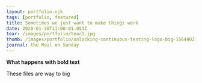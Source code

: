 ```yaml
---
layout: portfolio.njk
tags: [portfolio, featured]
title: Sometimes we just want to make things work
date: 2020-01-30T11:00:01.053Z
tear: /images/portfolio/tear1.jpg
thumb: /images/portfolio/unlocking-continuous-testing-logo-big-1564402385131.jpg
journal: the Mail on Sunday
---
```


**What happens with bold text**

These files are way to big